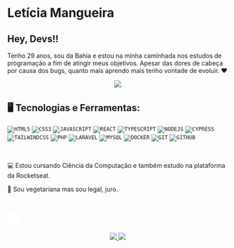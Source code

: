  <h1 align="left">Letícia Mangueira</h1>

 ## Hey, Devs!!

 Tenho 29 anos, sou da Bahia e estou na minha caminhada nos estudos de programação a fim de atingir meus objetivos. Apesar das dores de cabeça por causa dos bugs, quanto mais aprendo mais tenho vontade de evoluir. ❤

<p align="center">
  <img src="https://media.tenor.com/qc8QHhSMfngAAAAM/bepalzo-monkey.gif" width="350">
</p>


## 🖥️ Tecnologias e Ferramentas: 

<code><img width="40px" src="https://cdn.jsdelivr.net/gh/devicons/devicon/icons/html5/html5-original-wordmark.svg" title="HTML5"/></code>
<code><img width="40px" src="https://cdn.jsdelivr.net/gh/devicons/devicon/icons/css3/css3-original-wordmark.svg" title="CSS3"/></code>
<code><img width="40px" src="https://cdn.jsdelivr.net/gh/devicons/devicon/icons/javascript/javascript-original.svg" title="JAVASCRIPT"/></code>
<code><img width="40px" src="https://cdn.jsdelivr.net/gh/devicons/devicon/icons/react/react-original.svg" title="REACT"/></code>
<code><img width="40px" src="https://cdn.jsdelivr.net/gh/devicons/devicon/icons/typescript/typescript-original.svg" title="TYPESCRIPT"/></code>
<code><img width="40px" src="https://cdn.jsdelivr.net/gh/devicons/devicon/icons/nodejs/nodejs-original.svg" title="NODEJS"/></code>
<code><img width="40px" src="https://cdn.jsdelivr.net/gh/devicons/devicon@latest/icons/cypressio/cypressio-original.svg" title="CYPRESS"/></code>
<code><img width="40px" src="https://cdn.jsdelivr.net/gh/devicons/devicon@latest/icons/tailwindcss/tailwindcss-original.svg" title="TAILWINDCSS"/></code>
<code><img width="40px" src="https://cdn.jsdelivr.net/gh/devicons/devicon/icons/php/php-original.svg" title="PHP"/></code>
<code><img width="40px" src="https://cdn.jsdelivr.net/gh/devicons/devicon@latest/icons/laravel/laravel-original.svg" title="LARAVEL"/></code>
<code><img width="40px" src="https://cdn.jsdelivr.net/gh/devicons/devicon/icons/mysql/mysql-original.svg" title="MYSQL"/></code>
<code><img width="40px" src="https://cdn.jsdelivr.net/gh/devicons/devicon/icons/docker/docker-original.svg" title="DOCKER"/></code>
<code><img width="40px" src="https://cdn.jsdelivr.net/gh/devicons/devicon/icons/git/git-original.svg" title="GIT"/></code>
<code><img width="40px" src="https://cdn.jsdelivr.net/gh/devicons/devicon/icons/github/github-original.svg" title="GITHUB"/></code>

</br>
<div display="inline-block">
 <p align="left">💻 Estou cursando Ciência da Computação e também estudo na plataforma da Rocketseat.</p>
 <p align="left">🌱 Sou vegetariana mas sou legal, juro.</p>
</div>

</br>

<a href="https://www.linkedin.com/in/leticea" target="_blank"><img align="left" alt="LinkedIn" width="30px" src="https://github.com/Aakarsh-B/trying-repos/blob/master/linkedin.svg" />

</br>

##
<p align="center">
  <a href="https://github.com/leticea">
    <img height="180em" src="https://github-readme-stats-eight-theta.vercel.app/api?username=leticea&show_icons=true&theme=algolia&include_all_commits=true&count_private=true"/>
    <img height="180em" src="https://github-readme-stats-eight-theta.vercel.app/api/top-langs/?username=leticea&layout=compact&langs_count=8&theme=algolia"/>
  </a>
</p>

